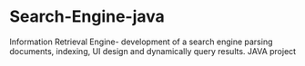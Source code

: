 # Search-Engine-java
Information Retrieval Engine- development of a search engine parsing documents, indexing, UI design and dynamically query results. JAVA project
